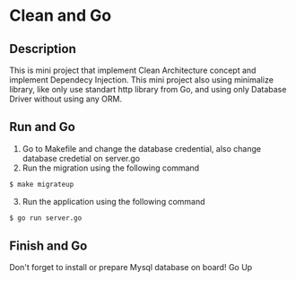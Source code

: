 # Clean and Go
## Description
This is mini project that implement Clean Architecture concept and implement Dependecy Injection. This mini project also using minimalize library, like only use standart http library from Go, and using only Database Driver without using any ORM.
## Run and Go
1. Go to Makefile and change the database credential, also change database credetial on server.go
2. Run the migration using the following command
```bash
$ make migrateup
```
3. Run the application using the following command
```bash
$ go run server.go
```
## Finish and Go
Don't forget to install or prepare Mysql database on board!
<a name="Clean and go">Go Up</a>